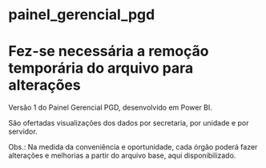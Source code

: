 # painel_gerencial_pgd

# Fez-se necessária a remoção temporária do arquivo para alterações 

Versão 1 do Painel Gerencial PGD, desenvolvido em Power BI. 

São ofertadas visualizações dos dados por secretaria, por unidade e por servidor.

Obs.: Na medida da conveniência e oportunidade, cada órgão poderá fazer alterações e melhorias a partir do arquivo base, aqui disponibilizado.
